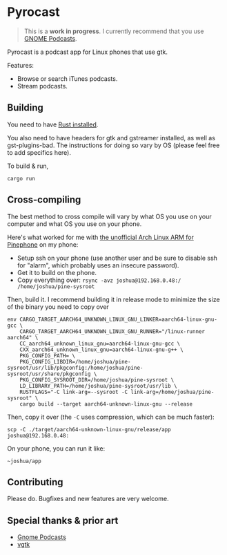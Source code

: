 # Pyrocast

> This is a **work in progress**. I currently recommend that you use [GNOME Podcasts](https://gitlab.gnome.org/World/podcasts).

Pyrocast is a podcast app for Linux phones that use gtk.

Features:
 - Browse or search iTunes podcasts.
 - Stream podcasts.

## Building

You need to have [Rust installed](https://www.rust-lang.org/learn/get-started).

You also need to have headers for gtk and gstreamer installed, as well as gst-plugins-bad.
The instructions for doing so vary by OS (please feel free to add specifics here).

To build & run,

```
cargo run
```

## Cross-compiling

The best method to cross compile will vary by what OS you use on your computer and what OS you use on your phone.

Here's what worked for me with [the unofficial Arch Linux ARM for Pinephone](https://github.com/dreemurrs-embedded/Pine64-Arch) on my phone:
 - Setup ssh on your phone (use another user and be sure to disable ssh for "alarm", which probably uses an insecure password).
 - Get it to build on the phone.
 - Copy everything over: `rsync -avz joshua@192.168.0.48:/ /home/joshua/pine-sysroot`

Then, build it. I recommend building it in release mode to minimize the size of the binary you need to copy over
```
env CARGO_TARGET_AARCH64_UNKNOWN_LINUX_GNU_LINKER=aarch64-linux-gnu-gcc \
	CARGO_TARGET_AARCH64_UNKNOWN_LINUX_GNU_RUNNER="/linux-runner aarch64" \
	CC_aarch64_unknown_linux_gnu=aarch64-linux-gnu-gcc \
	CXX_aarch64_unknown_linux_gnu=aarch64-linux-gnu-g++ \
	PKG_CONFIG_PATH= \
	PKG_CONFIG_LIBDIR=/home/joshua/pine-sysroot/usr/lib/pkgconfig:/home/joshua/pine-sysroot/usr/share/pkgconfig \
	PKG_CONFIG_SYSROOT_DIR=/home/joshua/pine-sysroot \
	LD_LIBRARY_PATH=/home/joshua/pine-sysroot/usr/lib \
	RUSTFLAGS="-C link-arg=--sysroot -C link-arg=/home/joshua/pine-sysroot" \
	cargo build --target aarch64-unknown-linux-gnu --release
```

Then, copy it over (the `-C` uses compression, which can be much faster):
```
scp -C ./target/aarch64-unknown-linux-gnu/release/app joshua@192.168.0.48:
```

On your phone, you can run it like:
```
~joshua/app
```

## Contributing

Please do. Bugfixes and new features are very welcome.

## Special thanks & prior art

 - [Gnome Podcasts](https://gitlab.gnome.org/World/podcasts/-/tree/master/podcasts-gtk)
 - [vgtk](https://github.com/bodil/vgtk)
